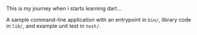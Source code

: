 This is my journey when i starts learning dart...

A sample command-line application with an entrypoint in `bin/`, library code
in `lib/`, and example unit test in `test/`.
